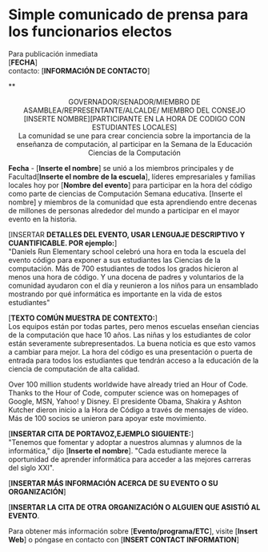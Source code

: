 

# Simple comunicado de prensa para los funcionarios electos

Para publicación inmediata   
[**FECHA**]   
contacto: [**INFORMACIÓN DE CONTACTO**]  
  


**

<center>
  GOVERNADOR/SENADOR/MIEMBRO DE ASAMBLEA/REPRESENTANTE/ALCALDE/ MIEMBRO DEL CONSEJO [INSERTE NOMBRE][PARTICIPANTE EN LA HORA DE CODIGO CON ESTUDIANTES LOCALES]</strong><br /> La comunidad se une para crear conciencia sobre la importancia de la enseñanza de computación, al participar en la Semana de la Educación Ciencias de la Computación
</center>

  
  
</p> 

**Fecha** - [**Inserte el nombre**] se unió a los miembros principales y de Facultad[**Inserte el nombre de la escuela**], líderes empresariales y familias locales hoy por [**Nombre del evento**] para participar en la hora del código como parte de ciencias de Computación Semana educativa. [Inserte el nombre] y miembros de la comunidad que esta aprendiendo entre decenas de millones de personas alrededor del mundo a participar en el mayor evento en la historia.

[INSERTAR **DETALLES DEL EVENTO, USAR LENGUAJE DESCRIPTIVO Y CUANTIFICABLE. POR ejemplo:**]   
"Daniels Run Elementary school celebró una hora en toda la escuela del evento código para exponer a sus estudiantes las Ciencias de la computación. Más de 700 estudiantes de todos los grados hicieron al menos una hora de código. Y una docena de padres y voluntarios de la comunidad ayudaron con el día y reunieron a los niños para un ensamblado mostrando por qué informática es importante en la vida de estos estudiantes"

[**TEXTO COMÚN MUESTRA DE CONTEXTO:**]   
Los equipos están por todas partes, pero menos escuelas enseñan ciencias de la computación que hace 10 años. Las niñas y los estudiantes de color están severamente subrepresentados. La buena noticia es que esto vamos a cambiar para mejor. La hora del código es una presentación o puerta de entrada para todos los estudiantes que tendrán acceso a la educación de la ciencia de computación de alta calidad.

Over 100 million students worldwide have already tried an Hour of Code. Thanks to the Hour of Code, computer science was on homepages of Google, MSN, Yahoo! y Disney. El presidente Obama, Shakira y Ashton Kutcher dieron inicio a la Hora de Código a través de mensajes de vídeo. Más de 100 socios se unieron para apoyar este movimiento.

[**INSERTAR CITA DE PORTAVOZ,EJEMPLO SIGUIENTE:**]   
"Tenemos que fomentar y adoptar a nuestros alumnas y alumnos de la informática," dijo [**Inserte el nombre**]. "Cada estudiante merece la oportunidad de aprender informática para acceder a las mejores carreras del siglo XXI".

[**INSERTAR MÁS INFORMACIÓN ACERCA DE SU EVENTO O SU ORGANIZACIÓN**]

[**INSERTAR LA CITA DE OTRA ORGANIZACIÓN O ALGUIEN QUE ASISTIÓ AL EVENTO**.

Para obtener más información sobre [**Evento/programa/ETC**], visite [**Insert Web**] o póngase en contacto con [**INSERT CONTACT INFORMATION**]